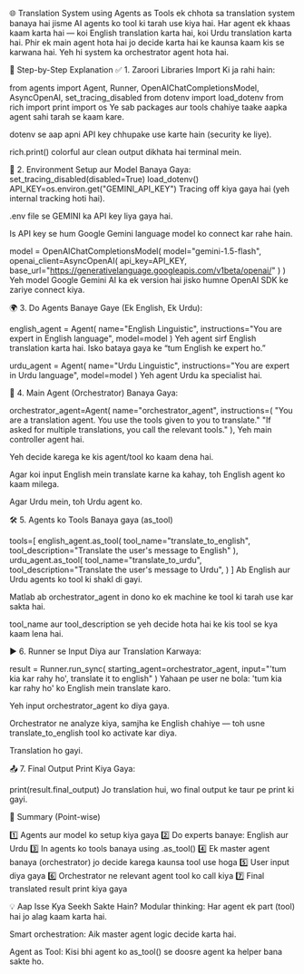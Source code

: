 🌐 Translation System using Agents as Tools 
 ek chhota sa translation system banaya hai jisme  AI agents ko tool ki tarah use kiya hai. Har agent ek khaas kaam karta hai — koi English translation karta hai, koi Urdu translation karta hai. Phir ek main agent hota hai jo decide karta hai ke kaunsa kaam kis se karwana hai. Yeh hi system ka orchestrator agent hota hai.

🧠 Step-by-Step Explanation
✅ 1. Zaroori Libraries Import Ki ja rahi hain:

from agents import Agent, Runner, OpenAIChatCompletionsModel, AsyncOpenAI, set_tracing_disabled
from dotenv import load_dotenv
from rich import print
import os
Ye sab packages aur tools chahiye taake aapka agent sahi tarah se kaam kare.

dotenv se aap apni API key chhupake use karte hain (security ke liye).

rich.print() colorful aur clean output dikhata hai terminal mein.

🔑 2. Environment Setup aur Model Banaya Gaya:
set_tracing_disabled(disabled=True)
load_dotenv()
API_KEY=os.environ.get("GEMINI_API_KEY")
Tracing off kiya gaya hai (yeh internal tracking hoti hai).

.env file se GEMINI ka API key liya gaya hai.

Is API key se hum Google Gemini language model ko connect kar rahe hain.


model = OpenAIChatCompletionsModel(
    model="gemini-1.5-flash",
    openai_client=AsyncOpenAI(
        api_key=API_KEY,
        base_url="https://generativelanguage.googleapis.com/v1beta/openai/"
    )
)
Yeh model Google Gemini AI ka ek version hai jisko humne OpenAI SDK ke zariye connect kiya.

🌍 3. Do Agents Banaye Gaye (Ek English, Ek Urdu):

english_agent = Agent(
    name="English Linguistic",
    instructions="You are expert in English language",
    model=model
)
Yeh agent sirf English translation karta hai. Isko bataya gaya ke “tum English ke expert ho.”


urdu_agent = Agent(
    name="Urdu Linguistic",
    instructions="You are expert in Urdu language",
    model=model
)
Yeh agent Urdu ka specialist hai.

🔁 4. Main Agent (Orchestrator) Banaya Gaya:

orchestrator_agent=Agent(
    name="orchestrator_agent",
    instructions=(
        "You are a translation agent. You use the tools given to you to translate."
        "If asked for multiple translations, you call the relevant tools."
    ),
Yeh main controller agent hai.

Yeh decide karega ke kis agent/tool ko kaam dena hai.

Agar koi input English mein translate karne ka kahay, toh English agent ko kaam milega.

Agar Urdu mein, toh Urdu agent ko.

🛠️ 5. Agents ko Tools Banaya gaya (as_tool)

tools=[
    english_agent.as_tool(
        tool_name="translate_to_english",
        tool_description="Translate the user's message to English"
    ),
    urdu_agent.as_tool(
        tool_name="translate_to_urdu",
        tool_description="Translate the user's message to Urdu",
    )
]
Ab English aur Urdu agents ko tool ki shakl di gayi.

Matlab ab orchestrator_agent in dono ko ek machine ke tool ki tarah use kar sakta hai.

tool_name aur tool_description se yeh decide hota hai ke kis tool se kya kaam lena hai.

▶️ 6. Runner se Input Diya aur Translation Karwaya:

result = Runner.run_sync(
    starting_agent=orchestrator_agent,
    input="'tum kia kar rahy ho', translate it to english"
)
Yahaan pe user ne bola: 'tum kia kar rahy ho' ko English mein translate karo.

Yeh input orchestrator_agent ko diya gaya.

Orchestrator ne analyze kiya, samjha ke English chahiye — toh usne translate_to_english tool ko activate kar diya.

Translation ho gayi.

📤 7. Final Output Print Kiya Gaya:

print(result.final_output)
Jo translation hui, wo final output ke taur pe print ki gayi.

🧩 Summary (Point-wise)

1️⃣	Agents aur model ko setup kiya gaya
2️⃣	Do experts banaye: English aur Urdu
3️⃣	In agents ko tools banaya using .as_tool()
4️⃣	Ek master agent banaya (orchestrator) jo decide karega kaunsa tool use hoga
5️⃣	User input diya gaya
6️⃣	Orchestrator ne relevant agent tool ko call kiya
7️⃣	Final translated result print kiya gaya

💡 Aap Isse Kya Seekh Sakte Hain?
Modular thinking: Har agent ek part (tool) hai jo alag kaam karta hai.

Smart orchestration: Aik master agent logic decide karta hai.

Agent as Tool: Kisi bhi agent ko as_tool() se doosre agent ka helper bana sakte ho.